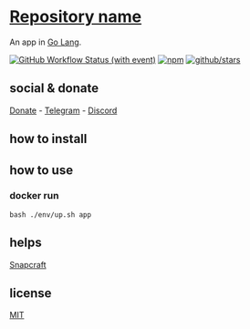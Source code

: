 # [Repository name](https://github.com/brtmvdl/repository_name)

An app in [Go Lang](https://go.dev/).

[![GitHub Workflow Status (with event)](https://img.shields.io/github/actions/workflow/status/brtmvdl/repository_name/npm-publish.yml?label=GitHub%20Actions&link=https%3A%2F%2Fgithub.com%2Fbrtmvdl%2Frepository_name%2Factions%2Fworkflows%2Fnpm-publish.yml)](https://github.com/brtmvdl/repository_name/actions/workflows/npm-publish.yml) [![npm](https://img.shields.io/npm/dw/%40brtmvdl/repository_name?label=NPM%20Weekly%20Downloads)](https://www.npmjs.com/package/@brtmvdl/repository_name) [![github/stars](https://img.shields.io/github/stars/brtmvdl/repository_name?style=social)](https://img.shields.io/github/stars/brtmvdl/repository_name?style=social) 

## social & donate

[Donate](https://link.mercadopago.com.br/brtmvdl) - [Telegram](https://t.me/+KRmg5MlqgMk0MTg5) - [Discord](https://discord.gg/auCmnvV2)

## how to install

## how to use

### docker run

```
bash ./env/up.sh app
```

## helps

[Snapcraft](https://snapcraft.io/first-snap/golang)

## license

[MIT](./LICENSE)
